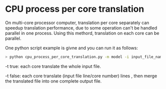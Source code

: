 # CPU process per core translation
On multi-core processor computer, translation per core separately can speedup translation performance, due to some operation can't be handled parallel in one process.
Using this methord, translation on each core can be parallel.

One python script example is givne and you can run it as follows:
```bash
> python cpu_process_per_core_translation.py -m model -i input_file_name -o output_file_name -bs batch_size -t true
```

-t true: each core translate the whole input file.

-t false: each core translate (input file line/core number) lines , then merge the translated file into one complete output file.

